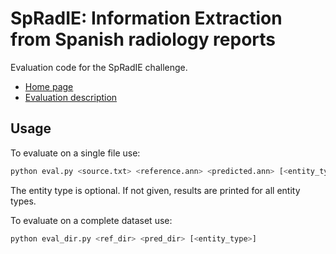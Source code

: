 # SpRadIE: Information Extraction from Spanish radiology reports

Evaluation code for the SpRadIE challenge.

* [Home page](https://sites.google.com/view/spradie-2020)
* [Evaluation description](https://sites.google.com/view/spradie-2020/evaluation)


## Usage

To evaluate on a single file use:

```bash
python eval.py <source.txt> <reference.ann> <predicted.ann> [<entity_type>]
```

The entity type is optional. If not given, results are printed for all entity types.

To evaluate on a complete dataset use:

```bash
python eval_dir.py <ref_dir> <pred_dir> [<entity_type>]
```
